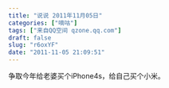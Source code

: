```yaml
---
title: "说说 2011年11月05日"
categories: ["嘀咕"]
tags: ["来自QQ空间 qzone.qq.com"]
draft: false
slug: "r6oxYF"
date: "2011-11-05 21:09:51"
---
```


争取今年给老婆买个iPhone4s，给自己买个小米。
